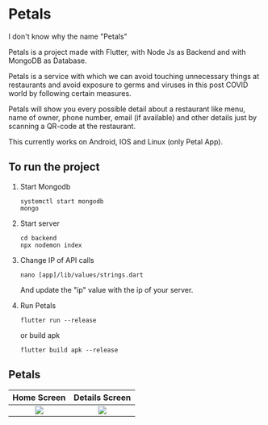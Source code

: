 # Petals

I don't know why the name "Petals"

Petals is a project made with Flutter, with Node Js as Backend and with MongoDB as Database.

Petals is a service with which we can avoid touching unnecessary things at restaurants and avoid exposure to germs and viruses in this post COVID world by following certain measures.

Petals will show you every possible detail about a restaurant like menu, name of owner, phone number, email (if available) and other details just by scanning a QR-code at the restaurant.

This currently works on Android, IOS and Linux (only Petal App).

## To run the project

1. Start Mongodb

    ```
    systemctl start mongodb
    mongo
    ```

2. Start server

    ```
    cd backend
    npx nodemon index
    ```
3. Change IP of API calls

    ```
    nano [app]/lib/values/strings.dart
    ```
    And update the "ip" value with the ip of your server.


4. Run Petals

    ```
    flutter run --release
    ```

    or build apk

    ```
    flutter build apk --release
    ```

## Petals

Home Screen                         |  Details Screen
:----------------------------------:|:----------------------------------:
![](https://imgur.com/CkgbR7u.png)  |  ![](https://imgur.com/gv2eOyp.png)
